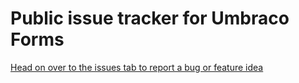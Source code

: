 # Public issue tracker for Umbraco Forms

[Head on over to the issues tab to report a bug or feature idea](https://github.com/umbraco/Umbraco.Forms.Issues/issues/)
